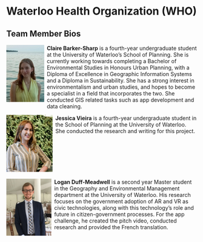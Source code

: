 # Waterloo Health Organization (WHO)

## Team Member Bios

<img src="../images/claire.jpg" style="max-height:150px; margin:0 .5em .25em 0; float: left;" /> **Claire Barker-Sharp** is a fourth-year undergraduate student at the University of Waterloo’s School of Planning. She is currently working towards completing a Bachelor of Environmental Studies in Honours Urban Planning, with a Diploma of Excellence in Geographic Information Systems and a Diploma in Sustainability. She has a strong interest in environmentalism and urban studies, and hopes to become a specialist in a field that incorporates the two. She conducted GIS related tasks such as app development and data cleaning.<br style="clear:both;" />

<img src="../images/jessica.jpg" style="max-height:150px; margin:0 .5em .25em 0; float: left;" /> **Jessica Vieira** is a fourth-year undergraduate student in the School of Planning at the University of Waterloo. She conducted the research and writing for this project.<br style="clear:both;" />

<img src="../images/logan.jpg" style="max-height:150px; margin:0 .5em .25em 0; float: left;" /> **Logan Duff-Meadwell** is a second year Master student in the Geography and Environmental Management department at the University of Waterloo. His research focuses on the government adoption of AR and VR as civic technologies, along with this technology’s role and future in citizen-government processes. For the app challenge, he created the pitch video, conducted research and provided the French translation.<br style="clear:both;" />